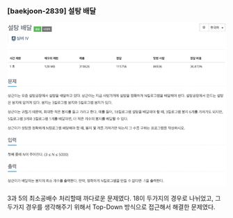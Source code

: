 ### [baekjoon-2839] 설탕 배달

![img.png](img.png)

3과 5의 최소공배수 처리할때 까다로운 문제였다.
18이 두가지의 경우로 나뉘었고, 그 두가지 경우를 생각해주기 위해서
Top-Down 방식으로 접근해서 해결한 문제였다.